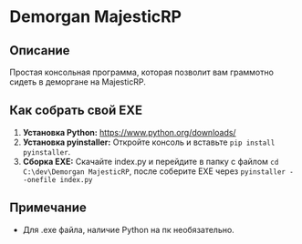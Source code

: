 # Demorgan MajesticRP
## Описание
Простая консольная программа, которая позволит вам граммотно сидеть в деморгане на MajesticRP.

## Как собрать свой EXE
1. **Установка Python:** https://www.python.org/downloads/
2. **Установка pyinstaller:** Откройте консоль и вставьте `pip install pyinstaller`.
3. **Сборка EXE:** Скачайте index.py и перейдите в папку с файлом `cd C:\dev\Demorgan MajesticRP`, после соберите EXE через `pyinstaller --onefile index.py`

## Примечание
- Для .exe файла, наличие Python на пк необязательно.